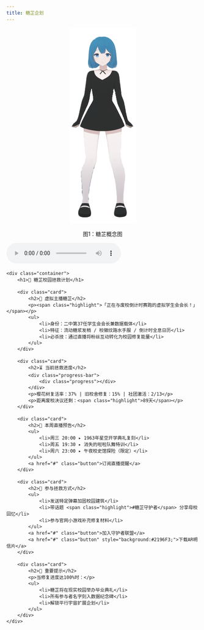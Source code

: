 ```yaml
---
title: 糖芷企划
---
```

<div align="center"><!-- HTML <div> 标签包裹使得内容居中 -->
  <img src="img/TangZhiAll.png" alt="糖芷概念图"><!-- 引用img文件夹下的图片，并命名 -->
  <p class="image-caption">图1：糖芷概念图</p><!-- 文本给图片命名 -->
</div>

<!-- 添加音乐 -->
<audio id="music-player" controls loop>
        <source src="Audio/ShuiMu.mp3" type="audio/mpeg">
    </audio>


    <div class="container">
        <h1>🍬 糖芷校园拯救计划</h1>

        <div class="card">
            <h2>🌟 虚拟主播糖芷</h2>
            <p><span class="highlight">「正在与废校倒计时赛跑的虚拟学生会会长！」</span></p>
            <ul>
                <li>身份：二中第37任学生会会长兼数据载体</li>
                <li>特征：流动糖浆发梢 / 校徽纹路水手服 / 倒计时全息日历</li>
                <li>必杀技：通过直播将粉丝互动转化为校园修复能量</li>
            </ul>
        </div>

        <div class="card">
            <h2>⏳ 当前拯救进度</h2>
            <div class="progress-bar">
                <div class="progress"></div>
            </div>
            <p>樱花树复活率：37% | 旧校舍修复：15% | 社团激活：2/13</p>
            <p>距离废校决议还剩：<span class="highlight">89天</span></p>
        </div>

        <div class="card">
            <h2>🎥 本周直播预告</h2>
            <ul>
                <li>周三 20:00 ▸ 1963年星空开学典礼复刻</li>
                <li>周五 19:30 ▸ 消失的啦啦队舞特训</li>
                <li>周六 23:00 ▸ 午夜校史馆探险（限定）</li>
            </ul>
            <a href="#" class="button">订阅直播提醒</a>
        </div>

        <div class="card">
            <h2>🌸 参与拯救方式</h2>
            <ul>
                <li>发送特定弹幕加固校园建筑</li>
                <li>带话题 <span class="highlight">#糖芷守护者</span> 分享母校回忆</li>
                <li>参与官网小游戏补充修复材料</li>
            </ul>
            <a href="#" class="button">加入守护者联盟</a>
            <a href="#" class="button" style="background:#2196F3;">下载AR明信片</a>
        </div>

        <div class="card">
            <h2>📌 重要提示</h2>
            <p>当修复进度达100%时：</p>
            <ul>
                <li>糖芷将在现实校园举办毕业典礼</li>
                <li>所有参与者名字刻入数据纪念碑</li>
                <li>解锁平行宇宙扩展企划</li>
            </ul>
        </div>
    </div>
